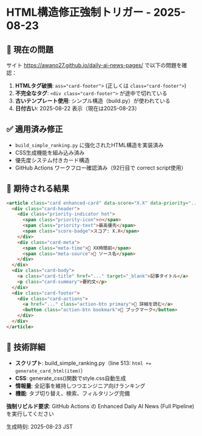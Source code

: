 # HTML構造修正強制トリガー - 2025-08-23

## 🚨 現在の問題
サイト https://awano27.github.io/daily-ai-news-pages/ で以下の問題を確認：

1. **HTMLタグ破損**: `ass="card-footer">` (正しくは `class="card-footer">`)
2. **不完全なタグ**: `<div class="card-footer">` が途中で切れている
3. **古いテンプレート使用**: シンプル構造（build.py）が使われている
4. **日付古い**: 2025-08-22 表示（現在は2025-08-23）

## ✅ 適用済み修正
- `build_simple_ranking.py` に強化されたHTML構造を実装済み
- CSS生成機能を組み込み済み
- 優先度システム付きカード構造
- GitHub Actions ワークフロー確認済み（92行目で correct script使用）

## 🎯 期待される結果
```html
<article class="card enhanced-card" data-score="X.X" data-priority="...">
  <div class="card-header">
    <div class="priority-indicator hot">
      <span class="priority-icon">🔥</span>
      <span class="priority-text">最高優先</span>
      <span class="score-badge">スコア: X.X</span>
    </div>
    <div class="card-meta">
      <span class="meta-time">📅 XX時間前</span>
      <span class="meta-source">📖 ソース名</span>
    </div>
  </div>
  <div class="card-body">
    <a class="card-title" href="..." target="_blank">記事タイトル</a>
    <p class="card-summary">要約文</p>
  </div>
  <div class="card-footer">
    <div class="card-actions">
      <a href="..." class="action-btn primary">📖 詳細を読む</a>
      <button class="action-btn bookmark">🔖 ブックマーク</button>
    </div>
  </div>
</article>
```

## 🔧 技術詳細
- **スクリプト**: build_simple_ranking.py（line 513: `html += generate_card_html(item)`）
- **CSS**: generate_css()関数でstyle.css自動生成
- **情報量**: 全記事を維持しつつエンジニア向けランキング
- **機能**: タブ切り替え、検索、フィルタリング完備

**強制リビルド要求**: GitHub Actions の Enhanced Daily AI News (Full Pipeline) を実行してください

生成時刻: 2025-08-23 JST